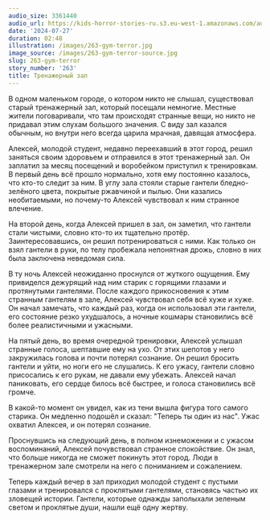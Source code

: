 ```yaml
---
audio_size: 3361440
audio_url: https://kids-horror-stories-ru.s3.eu-west-1.amazonaws.com/audio/263-gym-terror.mp3
date: '2024-07-27'
duration: 02:48
illustration: /images/263-gym-terror.jpg
image_source: /images/263-gym-terror-source.jpg
slug: 263-gym-terror
story_number: '263'
title: Тренажерный зал
---
```


В одном маленьком городе, о котором никто не слышал, существовал старый тренажерный зал, который посещали немногие. Местные жители поговаривали, что там происходят странные вещи, но никто не придавал этим слухам большого значения. С виду зал казался обычным, но внутри него всегда царила мрачная, давящая атмосфера.

Алексей, молодой студент, недавно переехавший в этот город, решил заняться своим здоровьем и отправился в этот тренажерный зал. Он заплатил за месяц посещений и воробейком приступил к тренировкам. В первый день всё прошло нормально, хотя ему постоянно казалось, что кто-то следит за ним. В углу зала стояли старые гантели бледно-зелёного цвета, покрытые ржавчиной и пылью. Они казались необитаемыми, но почему-то Алексей чувствовал к ним странное влечение.

На второй день, когда Алексей пришел в зал, он заметил, что гантели стали чистыми, словно кто-то их тщательно протёр. Заинтересовавшись, он решил потренироваться с ними. Как только он взял гантели в руки, по телу пробежала непонятная дрожь, словно в них была заключена неведомая сила.

В ту ночь Алексей неожиданно проснулся от жуткого ощущения. Ему привиделся дежурящий над ним старик с горящими глазами и протянутыми гантелями. После каждого прикосновения к этим странным гантелям в зале, Алексей чувствовал себя всё хуже и хуже. Он начал замечать, что каждый раз, когда он использовал эти гантели, его состояние резко ухудшалось, а ночные кошмары становились всё более реалистичными и ужасными.

На пятый день, во время очередной тренировки, Алексей услышал странные голоса, шептавшие ему на ухо. От этих шепотов у него закружилась голова и почти потерял сознание. Он решил бросить гантели и уйти, но ноги его не слушались. К его ужасу, гантели словно присосались к его рукам, не давали ему убежать. Алексей начал паниковать, его сердце билось всё быстрее, и голоса становились всё громче.

В какой-то момент он увидел, как из тени вышла фигура того самого старика. Он медленно подошёл и сказал: "Теперь ты один из нас". Ужас охватил Алексея, и он потерял сознание. 

Проснувшись на следующий день, в полном изнеможении и с ужасом воспоминаний, Алексей почувствовал странное спокойствие. Он знал, что больше никогда не сможет покинуть этот город. Люди в тренажерном зале смотрели на него с пониманием и сожалением.

Теперь каждый вечер в зал приходил молодой студент с пустыми глазами и тренировался с проклятыми гантелями, становясь частью их зловещей истории. Гантели, которые однажды заполыхали зеленым светом и проклятые души, нашли ещё одну жертву.